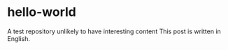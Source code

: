 # hello-world
A test repository unlikely to have interesting content
This post is written in English.
